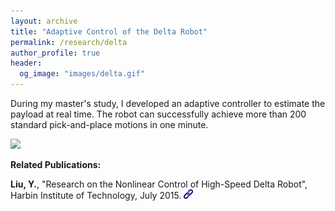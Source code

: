 ```yaml
---
layout: archive
title: "Adaptive Control of the Delta Robot"
permalink: /research/delta
author_profile: true
header:
  og_image: "images/delta.gif"
---
```


During my master's study, I developed an adaptive controller to estimate the payload at real time. The robot can successfully achieve more than 200 standard pick-and-place motions in one minute.

<p float="left">
  <img style="height:300px;" src="/images/delta.gif"/>
</p>

**Related Publications:**

**Liu, Y.**, "Research on the Nonlinear Control of High-Speed Delta Robot", Harbin Institute of Technology, July 2015.  [<img style="height:15px;" src="/images/link.png"/>](https://cdmd.cnki.com.cn/Article/CDMD-10213-1015980772.htm)
